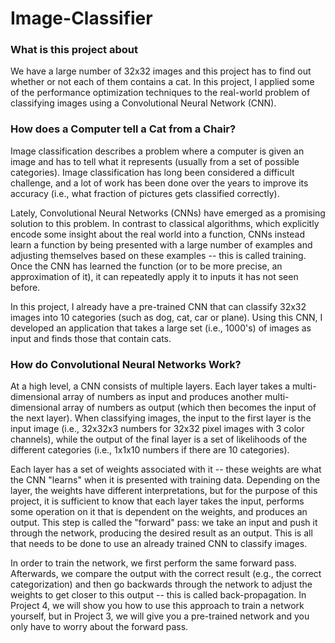 # Image-Classifier

### What is this project about 

We have a large number of 32x32 images and this project has to find out whether or not each of them contains a cat. In this project, I applied some of the performance optimization techniques to the real-world problem of classifying images using a Convolutional Neural Network (CNN).

### How does a Computer tell a Cat from a Chair?

   Image classification describes a problem where a computer is given an image and has to tell what it represents (usually from a set of possible categories). Image classification has long been considered a difficult challenge, and a lot of work has been done over the years to improve its accuracy (i.e., what fraction of pictures gets classified correctly).

   Lately, Convolutional Neural Networks (CNNs) have emerged as a promising solution to this problem. In contrast to classical algorithms, which explicitly encode some insight about the real world into a function, CNNs instead learn a function by being presented with a large number of examples and adjusting themselves based on these examples -- this is called training. Once the CNN has learned the function (or to be more precise, an approximation of it), it can repeatedly apply it to inputs it has not seen before.
   
   In this project, I already have a pre-trained CNN that can classify 32x32 images into 10 categories (such as dog, cat, car or plane). Using this CNN, I developed an application that takes a large set (i.e., 1000's) of images as input and finds those that contain cats.

### How do Convolutional Neural Networks Work?

At a high level, a CNN consists of multiple layers. Each layer takes a multi-dimensional array of numbers as input and produces another multi-dimensional array of numbers as output (which then becomes the input of the next layer). When classifying images, the input to the first layer is the input image (i.e., 32x32x3 numbers for 32x32 pixel images with 3 color channels), while the output of the final layer is a set of likelihoods of the different categories (i.e., 1x1x10 numbers if there are 10 categories).

Each layer has a set of weights associated with it -- these weights are what the CNN "learns" when it is presented with training data. Depending on the layer, the weights have different interpretations, but for the purpose of this project, it is sufficient to know that each layer takes the input, performs some operation on it that is dependent on the weights, and produces an output. This step is called the "forward" pass: we take an input and push it through the network, producing the desired result as an output. This is all that needs to be done to use an already trained CNN to classify images.

In order to train the network, we first perform the same forward pass. Afterwards, we compare the output with the correct result (e.g., the correct categorization) and then go backwards through the network to adjust the weights to get closer to this output -- this is called back-propagation. In Project 4, we will show you how to use this approach to train a network yourself, but in Project 3, we will give you a pre-trained network and you only have to worry about the forward pass.
